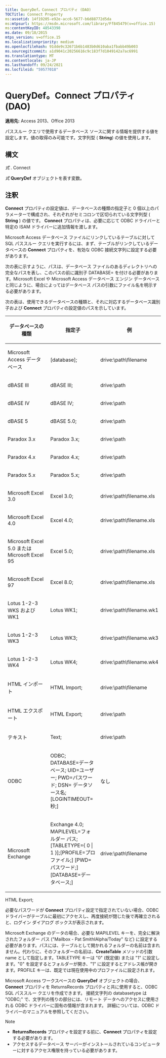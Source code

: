 ```yaml
---
title: QueryDef。Connect プロパティ (DAO)
TOCTitle: Connect Property
ms:assetid: 14f19205-e92e-acc6-5677-b6d88772d5da
ms:mtpsurl: https://msdn.microsoft.com/library/Ff845479(v=office.15)
ms:contentKeyID: 48543398
ms.date: 09/18/2015
mtps_version: v=office.15
ms.localizationpriority: medium
ms.openlocfilehash: 91dde9c32671b6b1483b0d610aba1fbabb49b003
ms.sourcegitcommit: a1d9041c20256616c9c183f7d1049142a7ac6991
ms.translationtype: MT
ms.contentlocale: ja-JP
ms.lasthandoff: 09/24/2021
ms.locfileid: "59577018"
---
```

# <a name="querydefconnect-property-dao"></a>QueryDef。Connect プロパティ (DAO)

**適用先:** Access 2013、Office 2013

パススルー クエリで使用するデータベース ソースに関する情報を提供する値を設定します。値の取得のみ可能です。文字列型 ( **String**) の値を使用します。

## <a name="syntax"></a>構文

*式* . Connect

*式* **QueryDef** オブジェクトを表す変数。

## <a name="remarks"></a>注釈

**Connect** プロパティの設定値は、データベースの種類の指定子と 0 個以上のパラメーターで構成され、それぞれがセミコロンで区切られている文字列型 ( **String** ) の値です。 **Connect** プロパティは、必要に応じて ODBC ドライバーと特定の ISAM ドライバーに追加情報を渡します。

Microsoft Access データベース ファイルにリンクしているテーブルに対して SQL パススルー クエリを実行するには、まず、テーブルがリンクしているデータベースの **Connect** プロパティを、有効な ODBC 接続文字列に設定する必要があります。

次の表に示すように、パスは、データベース ファイルのあるディレクトリへの完全なパスを表し、このパスの前に識別子 DATABASE= を付ける必要があります。Microsoft Excel や Microsoft Access データベース エンジン データベースと同じように、場合によってはデータベース パスの引数にファイル名を明示する必要があります。

次の表は、使用できるデータベースの種類と、それに対応するデータベース識別子および **Connect** プロパティの設定値のパスを示しています。

<table>
<colgroup>
<col style="width: 33%" />
<col style="width: 33%" />
<col style="width: 33%" />
</colgroup>
<thead>
<tr class="header">
<th><p>データベースの種類</p></th>
<th><p>指定子</p></th>
<th><p>例</p></th>
</tr>
</thead>
<tbody>
<tr class="odd">
<td><p>Microsoft Access データベース</p></td>
<td><p>[database];</p></td>
<td><p>drive:\path\filename</p></td>
</tr>
<tr class="even">
<td><p>dBASE III</p></td>
<td><p>dBASE III;</p></td>
<td><p>drive:\path</p></td>
</tr>
<tr class="odd">
<td><p>dBASE IV</p></td>
<td><p>dBASE IV;</p></td>
<td><p>drive:\path</p></td>
</tr>
<tr class="even">
<td><p>dBASE 5</p></td>
<td><p>dBASE 5.0;</p></td>
<td><p>drive:\path</p></td>
</tr>
<tr class="odd">
<td><p>Paradox 3.x</p></td>
<td><p>Paradox 3.x;</p></td>
<td><p>drive:\path</p></td>
</tr>
<tr class="even">
<td><p>Paradox 4.x</p></td>
<td><p>Paradox 4.x;</p></td>
<td><p>drive:\path</p></td>
</tr>
<tr class="odd">
<td><p>Paradox 5.x</p></td>
<td><p>Paradox 5.x;</p></td>
<td><p>drive:\path</p></td>
</tr>
<tr class="even">
<td><p>Microsoft Excel 3.0</p></td>
<td><p>Excel 3.0;</p></td>
<td><p>drive:\path\filename.xls</p></td>
</tr>
<tr class="odd">
<td><p>Microsoft Excel 4.0</p></td>
<td><p>Excel 4.0;</p></td>
<td><p>drive:\path\filename.xls</p></td>
</tr>
<tr class="even">
<td><p>Microsoft Excel 5.0 または Microsoft Excel 95</p></td>
<td><p>Excel 5.0;</p></td>
<td><p>drive:\path\filename.xls</p></td>
</tr>
<tr class="odd">
<td><p>Microsoft Excel 97</p></td>
<td><p>Excel 8.0;</p></td>
<td><p>drive:\path\filename.xls</p></td>
</tr>
<tr class="even">
<td><p>Lotus 1-2-3 WKS および WK1</p></td>
<td><p>Lotus WK1;</p></td>
<td><p>drive:\path\filename.wk1</p></td>
</tr>
<tr class="odd">
<td><p>Lotus 1-2-3 WK3</p></td>
<td><p>Lotus WK3;</p></td>
<td><p>drive:\path\filename.wk3</p></td>
</tr>
<tr class="even">
<td><p>Lotus 1-2-3 WK4</p></td>
<td><p>Lotus WK4;</p></td>
<td><p>drive:\path\filename.wk4</p></td>
</tr>
<tr class="odd">
<td><p>HTML インポート</p></td>
<td><p>HTML Import;</p></td>
<td><p>drive:\path\filename</p></td>
</tr>
<tr class="even">
<td><p>HTML エクスポート</p></td>
<td><p>HTML Export;</p></td>
<td><p>drive:\path</p></td>
</tr>
<tr class="odd">
<td><p>テキスト</p></td>
<td><p>Text;</p></td>
<td><p>drive:\path</p></td>
</tr>
<tr class="even">
<td><p>ODBC</p></td>
<td><p>ODBC; DATABASE=データベース; UID=ユーザー; PWD=パスワード; DSN= データソース名; [LOGINTIMEOUT=秒;]</p></td>
<td><p>なし</p></td>
</tr>
<tr class="odd">
<td><p>Microsoft Exchange</p></td>
<td><p>Exchange 4.0; MAPILEVEL=フォルダー パス; [TABLETYPE={ 0 | 1 }];[PROFILE=プロファイル;] [PWD=パスワード;] [DATABASE=データベース;]</p></td>
<td><p>drive:\path\filename</p></td>
</tr>
</tbody>
</table>


HTML Export;

必要なパスワードが **Connect** プロパティ設定で指定されていない場合、ODBC ドライバーがテーブルに最初にアクセスし、再度接続が閉じた後で再確立されると、ログイン ダイアログ ボックスが表示されます。

Microsoft Exchange のデータの場合、必要な MAPILEVEL キーを、完全に解決されたフォルダー パス ("Mailbox - Pat SmithIAlpha/Today" など) に設定する必要があります。パスには、テーブルとして開かれるフォルダーの名前は含まれません。代わりに、そのフォルダーの名前は、**CreateTable** メソッドの引数 name として指定します。TABLETYPE キーは "0" (既定値) または "1" に設定します。"0" を設定するとフォルダーが開き、"1" に設定するとアドレス帳が開きます。PROFILE キーは、既定では現在使用中のプロファイルに設定されます。

Microsoft Access ワークスペースの **QueryDef** オブジェクトの場合、 **Connect** プロパティを ReturnsRecords プロパティと共に使用すると、ODBC SQL パススルー クエリを作成できます。 接続文字列の databasetype は "ODBC;" で、文字列の残りの部分には、リモート データへのアクセスに使用される ODBC ドライバーに固有の情報が含まれます。 詳細については、ODBC ドライバーのマニュアルを参照してください。

> [!NOTE]
> - **ReturnsRecords** プロパティを設定する前に、**Connect** プロパティを設定する必要があります。
> - アクセスするデータベース サーバーがインストールされているコンピューターに対するアクセス権限を持っている必要があります。


